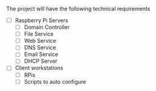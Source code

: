 The project will have the following technical requirements

- [ ] Raspberry Pi Servers
	- [ ] Domain Controller
	- [ ] File Service
	- [ ] Web Service
	- [ ] DNS Service
	- [ ] Email Service
	- [ ] DHCP Server

- [ ] Client workstations
	- [ ] RPis
	- [ ] Scripts to auto configure

